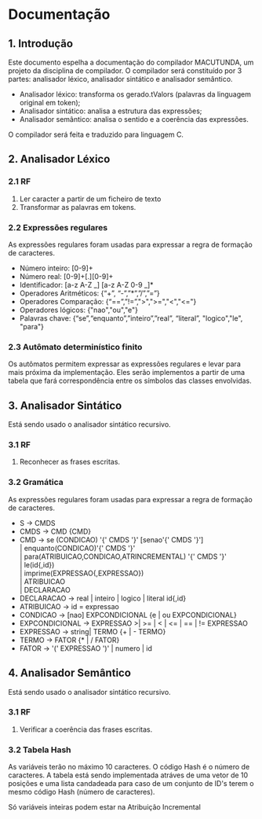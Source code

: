 # Documentação

## 1. Introdução
Este documento espelha a documentação do compilador MACUTUNDA, um projeto da disciplina de compilador. O compilador será constituído por 3 partes: analisador léxico, analisador sintático e analisador semântico.  
- Analisador léxico: transforma os gerado.tValors (palavras da linguagem original em token);
- Analisador sintático: analisa a estrutura das expressões;
- Analisador semântico: analisa o sentido e a coerência das expressões.  
  
O compilador será feita e traduzido para linguagem C.

## 2. Analisador Léxico
### 2.1 RF
1. Ler caracter a partir de um ficheiro de texto
2. Transformar as palavras em tokens.

### 2.2 Expressões regulares

As expressões regulares foram usadas para expressar a regra de formação de caracteres.
- Número inteiro: [0-9]+
- Número real: [0-9]+[.][0-9]+
- Identificador: [a-z A-Z _] [a-z A-Z  0-9 _]*
- Operadores Aritméticos: {“+”, “-”,”*”,”/”,”=”}
- Operadores Comparação: {“==”,”!=”,">",">=","<","<="}
- Operadores lógicos: {"nao","ou","e"}
- Palavras chave: {“se”,“enquanto”,”inteiro”,”real”, “literal”, "logico","le", "para"}

### 2.3 Autômato determinístico finito
Os autômatos permitem expressar as expressões regulares e levar para mais próxima da implementação. Eles serão implementos a partir de uma tabela que fará correspondência entre os símbolos das classes envolvidas.

## 3. Analisador Sintático
Está sendo usado o analisador sintático recursivo.

### 3.1 RF
1. Reconhecer as frases escritas.

### 3.2 Gramática

As expressões regulares foram usadas para expressar a regra de formação de caracteres.
- S -> CMDS   
- CMDS -> CMD {CMD}  
- CMD -> se (CONDICAO) '{' CMDS '}' [senao'{' CMDS '}']    
    | enquanto(CONDICAO)'{' CMDS '}'  
    | para(ATRIBUICAO,CONDICAO,ATRINCREMENTAL) '{' CMDS '}'  
    | le(id{,id})  
    | imprime(EXPRESSAO{,EXPRESSAO})  
    | ATRIBUICAO  
    | DECLARACAO  
- DECLARACAO -> real | inteiro | logico | literal id{,id}  
- ATRIBUICAO -> id = expressao  
- CONDICAO -> [nao] EXPCONDICIONAL {e | ou EXPCONDICIONAL}  
- EXPCONDICIONAL -> EXPRESSAO >| >= | < | <= | == | !=  EXPRESSAO  
- EXPRESSAO -> string| TERMO {+ | - TERMO}    
- TERMO -> FATOR {* | / FATOR}   
- FATOR -> '(' EXPRESSAO ')' | numero | id   

## 4. Analisador Semântico
Está sendo usado o analisador sintático recursivo.

### 3.1 RF
1. Verificar a coerência das frases escritas.

### 3.2 Tabela Hash
As variáveis terão no máximo 10 caracteres.
O código Hash é o número de caracteres. A tabela está sendo implementada atráves de uma vetor de 10 posições e uma lista candadeada para caso de um conjunto de ID's  terem o mesmo código Hash (número de caracteres).

Só variáveis inteiras podem estar na Atribuição Incremental

